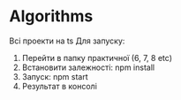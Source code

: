 # Algorithms
Всі проекти на ts
Для запуску:
  1. Перейти в папку практичної (6, 7, 8 etc)
  2. Встановити залежності: npm install
  3. Запуск: npm start
  4. Результат в консолі
